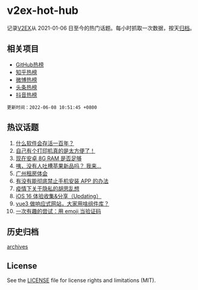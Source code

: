 # v2ex-hot-hub

 记录[V2EX](https://www.v2ex.com/)从 2021-01-06 日至今的热门话题。每小时抓取一次数据，按天[归档](archives)。
 
 ## 相关项目

- [GitHub热榜](https://github.com/snaildev/github-hot-hub)
- [知乎热榜](https://github.com/snaildev/zhihu-hot-hub)
- [微博热榜](https://github.com/snaildev/weibo-hot-hub)
- [头条热榜](https://github.com/snaildev/toutiao-hot-hub)
- [抖音热榜](https://github.com/snaildev/douyin-hot-hub)


 `更新时间：2022-06-08 10:51:45 +0800`

## 热议话题

1. [什么软件会存活一百年？](https://www.v2ex.com/t/857943)
1. [自己有个打印机真的是太方便了！](https://www.v2ex.com/t/857872)
1. [现在安卓 8G RAM 是否足够](https://www.v2ex.com/t/857881)
1. [咦，没有人吐槽苹果新品吗？ 我来...](https://www.v2ex.com/t/857832)
1. [广州租房体会](https://www.v2ex.com/t/857904)
1. [有没有能彻底禁止手机安装 APP 的办法](https://www.v2ex.com/t/857860)
1. [疫情下关于隐私的胡思乱想](https://www.v2ex.com/t/857891)
1. [iOS 16 体验收集&分享（Updating）](https://www.v2ex.com/t/857916)
1. [vue3 做响应式网站，大家用啥组件库？](https://www.v2ex.com/t/857841)
1. [一次有趣的尝试：用 emoji 当验证码](https://www.v2ex.com/t/857940)

## 历史归档

[archives](archives)

## License

See the [LICENSE](LICENSE) file for license rights and limitations (MIT).
